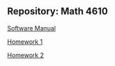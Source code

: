 ## Repository:  Math 4610

[Software Manual](https://github.com/kaiudall/MATH4610/blob/master/SoftwareManual/readme.md)

[Homework 1](https://github.com/kaiudall/MATH4610/blob/master/Homework1/README.md)

[Homework 2](https://github.com/kaiudall/MATH4610/blob/master/Homework2/readme.md)
